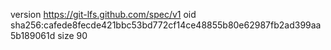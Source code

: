 version https://git-lfs.github.com/spec/v1
oid sha256:cafede8fecde421bbc53bd772cf14ce48855b80e62987fb2ad399aa5b189061d
size 90
